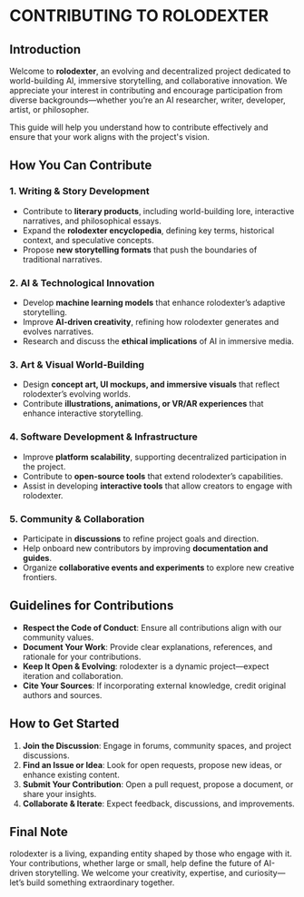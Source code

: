# CONTRIBUTING TO ROLODEXTER

## Introduction
Welcome to **rolodexter**, an evolving and decentralized project dedicated to world-building AI, immersive storytelling, and collaborative innovation. We appreciate your interest in contributing and encourage participation from diverse backgrounds—whether you’re an AI researcher, writer, developer, artist, or philosopher.

This guide will help you understand how to contribute effectively and ensure that your work aligns with the project's vision.

## How You Can Contribute
### 1. **Writing & Story Development**
- Contribute to **literary products**, including world-building lore, interactive narratives, and philosophical essays.
- Expand the **rolodexter encyclopedia**, defining key terms, historical context, and speculative concepts.
- Propose **new storytelling formats** that push the boundaries of traditional narratives.

### 2. **AI & Technological Innovation**
- Develop **machine learning models** that enhance rolodexter’s adaptive storytelling.
- Improve **AI-driven creativity**, refining how rolodexter generates and evolves narratives.
- Research and discuss the **ethical implications** of AI in immersive media.

### 3. **Art & Visual World-Building**
- Design **concept art, UI mockups, and immersive visuals** that reflect rolodexter’s evolving worlds.
- Contribute **illustrations, animations, or VR/AR experiences** that enhance interactive storytelling.

### 4. **Software Development & Infrastructure**
- Improve **platform scalability**, supporting decentralized participation in the project.
- Contribute to **open-source tools** that extend rolodexter’s capabilities.
- Assist in developing **interactive tools** that allow creators to engage with rolodexter.

### 5. **Community & Collaboration**
- Participate in **discussions** to refine project goals and direction.
- Help onboard new contributors by improving **documentation and guides**.
- Organize **collaborative events and experiments** to explore new creative frontiers.

## Guidelines for Contributions
- **Respect the Code of Conduct**: Ensure all contributions align with our community values.
- **Document Your Work**: Provide clear explanations, references, and rationale for your contributions.
- **Keep It Open & Evolving**: rolodexter is a dynamic project—expect iteration and collaboration.
- **Cite Your Sources**: If incorporating external knowledge, credit original authors and sources.

## How to Get Started
1. **Join the Discussion**: Engage in forums, community spaces, and project discussions.
2. **Find an Issue or Idea**: Look for open requests, propose new ideas, or enhance existing content.
3. **Submit Your Contribution**: Open a pull request, propose a document, or share your insights.
4. **Collaborate & Iterate**: Expect feedback, discussions, and improvements.

## Final Note
rolodexter is a living, expanding entity shaped by those who engage with it. Your contributions, whether large or small, help define the future of AI-driven storytelling. We welcome your creativity, expertise, and curiosity—let’s build something extraordinary together.
